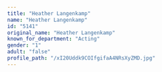 ```yaml
---
title: "Heather Langenkamp"
name: "Heather Langenkamp"
id: "5141"
original_name: "Heather Langenkamp"
known_for_department: "Acting"
gender: "1"
adult: "false"
profile_path: "/xI20Uddk9COIfgifaA4NRsXyZMD.jpg"
---
```

